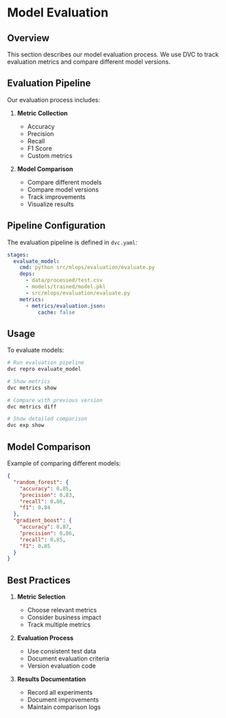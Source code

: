 # Model Evaluation

## Overview

This section describes our model evaluation process. We use DVC to track evaluation metrics and compare different model versions.

## Evaluation Pipeline

Our evaluation process includes:

1. **Metric Collection**
   - Accuracy
   - Precision
   - Recall
   - F1 Score
   - Custom metrics

2. **Model Comparison**
   - Compare different models
   - Compare model versions
   - Track improvements
   - Visualize results

## Pipeline Configuration

The evaluation pipeline is defined in `dvc.yaml`:

```yaml
stages:
  evaluate_model:
    cmd: python src/mlops/evaluation/evaluate.py
    deps:
      - data/processed/test.csv
      - models/trained/model.pkl
      - src/mlops/evaluation/evaluate.py
    metrics:
      - metrics/evaluation.json:
          cache: false
```

## Usage

To evaluate models:

```bash
# Run evaluation pipeline
dvc repro evaluate_model

# Show metrics
dvc metrics show

# Compare with previous version
dvc metrics diff

# Show detailed comparison
dvc exp show
```

## Model Comparison

Example of comparing different models:

```json
{
  "random_forest": {
    "accuracy": 0.85,
    "precision": 0.83,
    "recall": 0.86,
    "f1": 0.84
  },
  "gradient_boost": {
    "accuracy": 0.87,
    "precision": 0.86,
    "recall": 0.85,
    "f1": 0.85
  }
}
```

## Best Practices

1. **Metric Selection**
   - Choose relevant metrics
   - Consider business impact
   - Track multiple metrics

2. **Evaluation Process**
   - Use consistent test data
   - Document evaluation criteria
   - Version evaluation code

3. **Results Documentation**
   - Record all experiments
   - Document improvements
   - Maintain comparison logs 